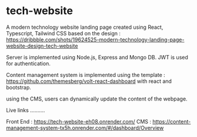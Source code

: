 # tech-website
A modern technology website landing page created using React, Typescript, Tailwind CSS 
based on the design : https://dribbble.com/shots/19624525-modern-technology-landing-page-website-design-tech-website

Server is implemented using Node.js, Express and Mongo DB. JWT is used for authentication.

Content management system is implemented using the template : https://github.com/themesberg/volt-react-dashboard
with react and bootstrap.

using the CMS, users can dynamically update the content of the webpage.

Live links
..........

Front End : https://tech-website-eh08.onrender.com/
CMS : https://content-management-system-tx5h.onrender.com/#/dashboard/Overview
